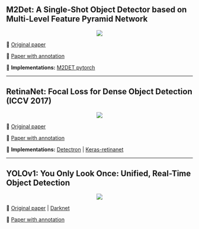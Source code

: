 ## M2Det: A Single-Shot Object Detector based on Multi-Level Feature Pyramid Network

[<p align="center"> <img src="https://github.com/j-cunanan/papers-with-annotations/blob/master/object-detection/images/m2det-architecture.png"/> </p>](https://github.com/Machine-Learning-Tokyo/papers-with-annotations/blob/master/object-detection/RetinaNet.pdf)



📌 [Original paper](https://arxiv.org/pdf/1811.04533.pdf)

📌 [Paper with annotation](https://github.com/j-cunanan/papers-with-annotations/blob/master/object-detection/m2det.pdf)

📌 **Implementations:** [M2DET pytorch](https://github.com/qijiezhao/M2Det)

---
## RetinaNet: Focal Loss for Dense Object Detection (ICCV 2017)

[<p align="center"> <img src="https://github.com/Machine-Learning-Tokyo/papers-with-annotations/blob/master/object-detection/images/RetinaNet-architecture.png"/> </p>](https://github.com/Machine-Learning-Tokyo/papers-with-annotations/blob/master/object-detection/RetinaNet.pdf)



📌 [Original paper](http://openaccess.thecvf.com/content_ICCV_2017/papers/Lin_Focal_Loss_for_ICCV_2017_paper.pdf)

📌 [Paper with annotation](https://github.com/alisher0717/machine-learning-notes/blob/master/object-detection-papers/RetinaNet.pdf)

📌 **Implementations:** [Detectron](https://github.com/facebookresearch/Detectron) | [Keras-retinanet](https://github.com/fizyr/keras-retinanet)

---

## YOLOv1: You Only Look Once: Unified, Real-Time Object Detection

[<p align="center"> <img src="https://github.com/Machine-Learning-Tokyo/papers-with-annotations/blob/master/object-detection/images/YOLOv1.png"/> </p>](https://github.com/Machine-Learning-Tokyo/papers-with-annotations/blob/master/object-detection/YOLOv1.pdf)



📌 [Original paper](https://arxiv.org/abs/1506.02640) | [Darknet](http://pjreddie.com/yolo/)

📌 [Paper with annotation](https://github.com/Machine-Learning-Tokyo/papers-with-annotations/blob/master/object-detection/YOLOv1.pdf)
